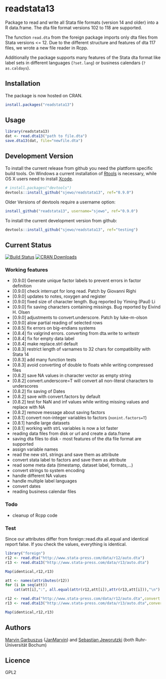 # readstata13

Package to read and write all Stata file formats (version 14 and older) into a
R data.frame. The dta file format versions 102 to 118 are supported.

The function ```read.dta``` from the foreign package imports only dta files from
Stata versions <= 12. Due to the different structure and features of dta 117
files, we wrote a new file reader in Rcpp.

Additionally the package supports many features of the Stata dta format like
label sets in different languages (`?set.lang`) or business calendars
(`?as.caldays`).


## Installation

The package is now hosted on CRAN.
```R
install.packages("readstata13")
```

## Usage
```R
library(readstata13)
dat <- read.dta13("path to file.dta")
save.dta13(dat, file="newfile.dta")
```

## Development Version
To install the current release from github you need the plattform specific build
tools. On Windows a current installation of
[Rtools](https://cran.r-project.org/bin/windows/Rtools/) is necessary, while OS X
users need to install
[Xcode](https://itunes.apple.com/us/app/xcode/id497799835). 

```R
# install.packages("devtools")
devtools::install_github("sjewo/readstata13", ref="0.9.0")
```

Older Versions of devtools require a username option:
```R
install_github("readstata13", username="sjewo", ref="0.9.0")
```

To install the current development version from github:

```R
devtools::install_github("sjewo/readstata13", ref="testing")
```


## Current Status

[![Build Status](https://travis-ci.org/sjewo/readstata13.svg?branch=master)](https://travis-ci.org/sjewo/readstata13)
[![CRAN Downloads](http://cranlogs.r-pkg.org/badges/readstata13)](https://cran.r-project.org/package=readstata13)

### Working features
* [0.9.0] Generate unique factor labels to prevent errors in factor definition
* [0.9.0] check interrupt for long read. Patch by Giovanni Righi
* [0.9.0] updates to notes, roxygen and register
* [0.9.0] fixed size of character length. Bug reported by Yiming (Paul) Li
* [0.9.0] fix saving characters containing missings. Bug reported by Eivind H. Olsen
* [0.9.0] adjustments to convert.underscore. Patch by luke-m-olson
* [0.9.0] alow partial reading of selected rows
* [0.8.5] fix errors on big-endians systems
* [0.8.4] fix valgrind errors. converting from dta.write to writestr
* [0.8.4] fix for empty data label
* [0.8.4] make replace.strl default
* [0.8.3] restrict length of varnames to 32 chars for compatibility with Stata 14
* [0.8.3] add many function tests
* [0.8.3] avoid converting of double to floats while writing compressed files
* [0.8.2] save NA values in character vector as empty string
* [0.8.2] convert.underscore=T will convert all non-literal characters to underscores
* [0.8.2] fix saving of Dates
* [0.8.2] save with convert.factors by default
* [0.8.2] test for NaN and inf values while writing missing values and replace with NA
* [0.8.2] remove message about saving factors
* [0.8.1] convert non-integer variables to factors (```nonint.factors=T```) 
* [0.8.1] handle large datasets
* [0.8.1] working with strL variables is now a lot faster
* reading data files from disk or url and create a data.frame
* saving dta files to disk - most features of the dta file format are supported
* assign variable names
* read the new strL strings and save them as attribute 
* convert stata label to factors and save them as attribute
* read some meta data (timestamp, dataset label, formats,...)
* convert strings to system encoding
* handle different NA values
* handle multiple label languages
* convert dates
* reading business calendar files

### Todo

* cleanup of Rcpp code

### Test
Since our attributes differ from foreign::read.dta all.equal and identical
report false. If you check the values, everything is identical.

```R
library("foreign")
r12 <- read.dta("http://www.stata-press.com/data/r12/auto.dta")
r13 <- read.dta13("http://www.stata-press.com/data/r13/auto.dta")

Map(identical,r12,r13)

att <- names(attributes(r12))
for (i in seq(att))
	cat(att[i],":", all.equal(attr(r12,att[i]),attr(r13,att[i])),"\n")

r12 <- read.dta("http://www.stata-press.com/data/r12/auto.dta",convert.factors=F)
r13 <- read.dta13("http://www.stata-press.com/data/r13/auto.dta",convert.factors=F)

Map(identical,r12,r13)
```

## Authors

[Marvin Garbuszus](mailto:jan.garbuszus@ruhr-uni-bochum.de) ([JanMarvin](https://github.com/JanMarvin)) and [Sebastian Jeworutzki](mailto:Sebastian.Jeworutzki@ruhr-uni-bochum.de) (both Ruhr-Universität Bochum)

## Licence

GPL2
